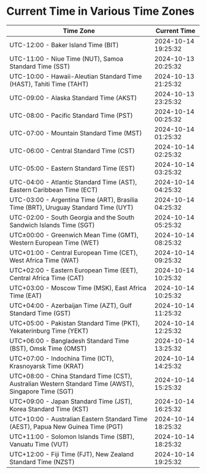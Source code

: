 # Current Time in Various Time Zones

| Time Zone | Current Time |
|-----------|--------------|
| UTC-12:00 - Baker Island Time (BIT) | 2024-10-14 19:25:32 |
| UTC-11:00 - Niue Time (NUT), Samoa Standard Time (SST) | 2024-10-13 20:25:32 |
| UTC-10:00 - Hawaii-Aleutian Standard Time (HAST), Tahiti Time (TAHT) | 2024-10-13 21:25:32 |
| UTC-09:00 - Alaska Standard Time (AKST) | 2024-10-13 23:25:32 |
| UTC-08:00 - Pacific Standard Time (PST) | 2024-10-14 00:25:32 |
| UTC-07:00 - Mountain Standard Time (MST) | 2024-10-14 01:25:32 |
| UTC-06:00 - Central Standard Time (CST) | 2024-10-14 02:25:32 |
| UTC-05:00 - Eastern Standard Time (EST) | 2024-10-14 03:25:32 |
| UTC-04:00 - Atlantic Standard Time (AST), Eastern Caribbean Time (ECT) | 2024-10-14 04:25:32 |
| UTC-03:00 - Argentina Time (ART), Brasília Time (BRT), Uruguay Standard Time (UYT) | 2024-10-14 04:25:32 |
| UTC-02:00 - South Georgia and the South Sandwich Islands Time (SGT) | 2024-10-14 05:25:32 |
| UTC±00:00 - Greenwich Mean Time (GMT), Western European Time (WET) | 2024-10-14 08:25:32 |
| UTC+01:00 - Central European Time (CET), West Africa Time (WAT) | 2024-10-14 09:25:32 |
| UTC+02:00 - Eastern European Time (EET), Central Africa Time (CAT) | 2024-10-14 10:25:32 |
| UTC+03:00 - Moscow Time (MSK), East Africa Time (EAT) | 2024-10-14 10:25:32 |
| UTC+04:00 - Azerbaijan Time (AZT), Gulf Standard Time (GST) | 2024-10-14 11:25:32 |
| UTC+05:00 - Pakistan Standard Time (PKT), Yekaterinburg Time (YEKT) | 2024-10-14 12:25:32 |
| UTC+06:00 - Bangladesh Standard Time (BST), Omsk Time (OMST) | 2024-10-14 13:25:32 |
| UTC+07:00 - Indochina Time (ICT), Krasnoyarsk Time (KRAT) | 2024-10-14 14:25:32 |
| UTC+08:00 - China Standard Time (CST), Australian Western Standard Time (AWST), Singapore Time (SGT) | 2024-10-14 15:25:32 |
| UTC+09:00 - Japan Standard Time (JST), Korea Standard Time (KST) | 2024-10-14 16:25:32 |
| UTC+10:00 - Australian Eastern Standard Time (AEST), Papua New Guinea Time (PGT) | 2024-10-14 18:25:32 |
| UTC+11:00 - Solomon Islands Time (SBT), Vanuatu Time (VUT) | 2024-10-14 18:25:32 |
| UTC+12:00 - Fiji Time (FJT), New Zealand Standard Time (NZST) | 2024-10-14 19:25:32 |
